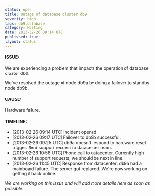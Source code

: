 ```yaml
---
status: open
title: Outage of database cluster db9
severity: high
tags: db9,database
category: Hosting
date: 2013-02-26 09:14 UTC
published: true
layout: status
---
```


#### ISSUE:

We are experiencing a problem that impacts the operation of database cluster db9. 

We've resolved the outage of node db9a by doing a failover to standby node db9b.

#### CAUSE:

Hardware failure.


#### TIMELINE:

* [2013-02-26 09:14 UTC] Incident opened. 
* [2013-02-26 09:17 UTC] Failover to db9b successful. 
* [2013-02-26 09:25 UTC] db9a doesn't respond to hardware reset trigger. Sent support request to datacenter team.
* [2013-02-26 10:58 UTC] Phone call to datacenter. Currently high number of support requests, we should be next in line.
* [2013-02-26 11:45 UTC] Response from datacenter: db9a had a mainboard failure. The server got replaced. We're now working on getting it back online.

*We are working on this issue and will add more details here as soon as possible.*
